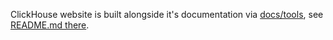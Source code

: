 ClickHouse website is built alongside it's documentation via [docs/tools](https://github.com/ClickHouse/ClickHouse/tree/master/docs/tools), see [README.md there](https://github.com/ClickHouse/ClickHouse/tree/master/docs/tools/README.md).

